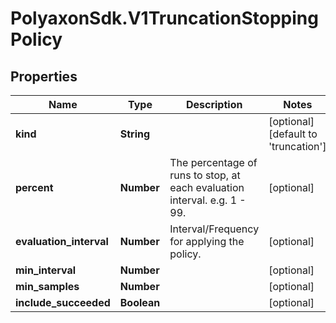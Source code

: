 # PolyaxonSdk.V1TruncationStoppingPolicy

## Properties

Name | Type | Description | Notes
------------ | ------------- | ------------- | -------------
**kind** | **String** |  | [optional] [default to &#39;truncation&#39;]
**percent** | **Number** | The percentage of runs to stop, at each evaluation interval. e.g. 1 - 99. | [optional] 
**evaluation_interval** | **Number** | Interval/Frequency for applying the policy. | [optional] 
**min_interval** | **Number** |  | [optional] 
**min_samples** | **Number** |  | [optional] 
**include_succeeded** | **Boolean** |  | [optional] 


